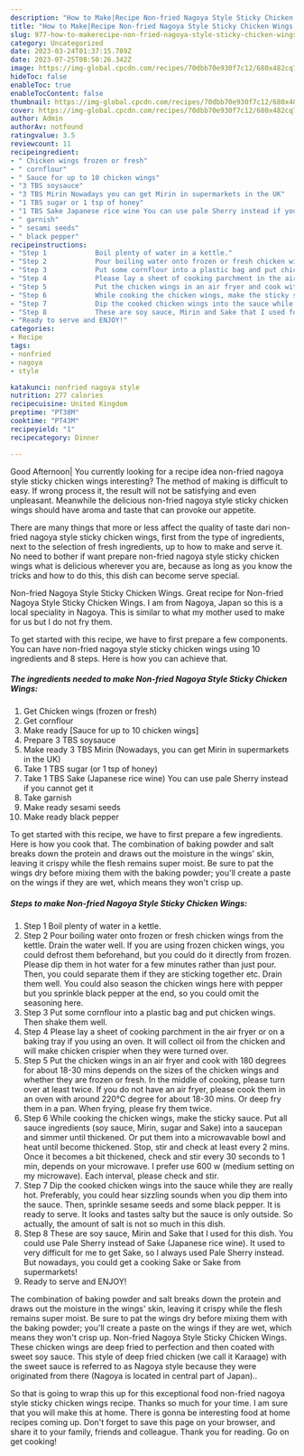 ```yaml
---
description: "How to Make|Recipe Non-fried Nagoya Style Sticky Chicken Wings {That is Simple"
title: "How to Make|Recipe Non-fried Nagoya Style Sticky Chicken Wings {That is Simple"
slug: 977-how-to-makerecipe-non-fried-nagoya-style-sticky-chicken-wings-that-is-simple
category: Uncategorized
date: 2023-03-24T01:37:15.789Z
date: 2023-07-25T08:50:26.342Z
image: https://img-global.cpcdn.com/recipes/70dbb70e930f7c12/680x482cq70/non-fried-nagoya-style-sticky-chicken-wings-recipe-main-photo.jpg
hideToc: false
enableToc: true
enableTocContent: false
thumbnail: https://img-global.cpcdn.com/recipes/70dbb70e930f7c12/680x482cq70/non-fried-nagoya-style-sticky-chicken-wings-recipe-main-photo.jpg
cover: https://img-global.cpcdn.com/recipes/70dbb70e930f7c12/680x482cq70/non-fried-nagoya-style-sticky-chicken-wings-recipe-main-photo.jpg
author: Admin
authorAv: notfound
ratingvalue: 3.5
reviewcount: 11
recipeingredient:
- " Chicken wings frozen or fresh"
- " cornflour"
- " Sauce for up to 10 chicken wings"
- "3 TBS soysauce"
- "3 TBS Mirin Nowadays you can get Mirin in supermarkets in the UK"
- "1 TBS sugar or 1 tsp of honey"
- "1 TBS Sake Japanese rice wine You can use pale Sherry instead if you cannot get it"
- " garnish"
- " sesami seeds"
- " black pepper"
recipeinstructions:
- "Step 1            Boil plenty of water in a kettle."
- "Step 2            Pour boiling water onto frozen or fresh chicken wings from the kettle. Drain the water well. If you are using frozen chicken wings, you could defrost them beforehand, but you could do it directly from frozen. Please dip them in hot water for a few minutes rather than just pour. Then, you could separate them if they are sticking together etc. Drain them well.   You could also season the chicken wings here with pepper but you sprinkle black pepper at the end, so you could omit the seasoning here."
- "Step 3            Put some cornflour into a plastic bag and put chicken wings. Then shake them well."
- "Step 4            Please lay a sheet of cooking parchment in the air fryer or on a baking tray if you using an oven. It will collect oil from the chicken and will make chicken crispier when they were turned over."
- "Step 5            Put the chicken wings in an air fryer and cook with 180 degrees for about 18-30 mins depends on the sizes of the chicken wings and whether they are frozen or fresh. In the middle of cooking, please turn over at least twice.  If you do not have an air fryer, please cook them in an oven with around 220℃ degree for about 18-30 mins. Or deep fry them in a pan. When frying, please fry them twice."
- "Step 6            While cooking the chicken wings, make the sticky sauce. Put all sauce ingredients (soy sauce, Mirin, sugar and Sake) into a saucepan and simmer until thickened. Or put them into a microwavable bowl and heat until become thickened. Stop, stir and check at least every 2 mins. Once it becomes a bit thickened, check and stir every 30 seconds to 1 min, depends on your microwave. I prefer use 600 w (medium setting on my microwave). Each interval, please check and stir."
- "Step 7            Dip the cooked chicken wings into the sauce while they are really hot. Preferably, you could hear sizzling sounds when you dip them into the sauce. Then, sprinkle sesame seeds and some black pepper. It is ready to serve.  It looks and tastes salty but the sauce is only outside. So actually, the amount of salt is not so much in this dish."
- "Step 8            These are soy sauce, Mirin and Sake that I used for this dish. You could use Pale Sherry instead of Sake (Japanese rice wine). It used to very difficult for me to get Sake, so I always used Pale Sherry instead. But nowadays, you could get a cooking Sake or Sake from supermarkets!"
- "Ready to serve and ENJOY!"
categories:
- Recipe
tags:
- nonfried
- nagoya
- style

katakunci: nonfried nagoya style 
nutrition: 277 calories
recipecuisine: United Kingdom
preptime: "PT38M"
cooktime: "PT43M"
recipeyield: "1"
recipecategory: Dinner

---
```



Good Afternoon| You currently looking for a recipe idea non-fried nagoya style sticky chicken wings interesting? The method of making is difficult to easy. If wrong process it, the result will not be satisfying and even unpleasant. Meanwhile the delicious non-fried nagoya style sticky chicken wings should have aroma and taste that can provoke our appetite.






There are many things that more or less affect the quality of taste dari non-fried nagoya style sticky chicken wings, first from the type of ingredients, next to the selection of fresh ingredients, up to how to make and serve it. No need to bother if want prepare non-fried nagoya style sticky chicken wings what is delicious wherever you are, because as long as you know the tricks and how to do this, this dish can become serve special.


Non-fried Nagoya Style Sticky Chicken Wings. Great recipe for Non-fried Nagoya Style Sticky Chicken Wings. I am from Nagoya, Japan so this is a local speciality in Nagoya. This is similar to what my mother used to make for us but I do not fry them.


To get started with this recipe, we have to first prepare a few components. You can have non-fried nagoya style sticky chicken wings using 10 ingredients and 8 steps. Here is how you can achieve that.

<!--inarticleads1-->

##### The ingredients needed to make Non-fried Nagoya Style Sticky Chicken Wings:

1. Get  Chicken wings (frozen or fresh)
1. Get  cornflour
1. Make ready  [Sauce for up to 10 chicken wings]
1. Prepare 3 TBS soysauce
1. Make ready 3 TBS Mirin (Nowadays, you can get Mirin in supermarkets in the UK)
1. Take 1 TBS sugar (or 1 tsp of honey)
1. Take 1 TBS Sake (Japanese rice wine) You can use pale Sherry instead if you cannot get it
1. Take  garnish
1. Make ready  sesami seeds
1. Make ready  black pepper


To get started with this recipe, we have to first prepare a few ingredients. Here is how you cook that. The combination of baking powder and salt breaks down the protein and draws out the moisture in the wings&#39; skin, leaving it crispy while the flesh remains super moist. Be sure to pat the wings dry before mixing them with the baking powder; you&#39;ll create a paste on the wings if they are wet, which means they won&#39;t crisp up. 

<!--inarticleads2-->

##### Steps to make Non-fried Nagoya Style Sticky Chicken Wings:

1. Step 1            Boil plenty of water in a kettle.
1. Step 2            Pour boiling water onto frozen or fresh chicken wings from the kettle. Drain the water well. If you are using frozen chicken wings, you could defrost them beforehand, but you could do it directly from frozen. Please dip them in hot water for a few minutes rather than just pour. Then, you could separate them if they are sticking together etc. Drain them well.   You could also season the chicken wings here with pepper but you sprinkle black pepper at the end, so you could omit the seasoning here.
1. Step 3            Put some cornflour into a plastic bag and put chicken wings. Then shake them well.
1. Step 4            Please lay a sheet of cooking parchment in the air fryer or on a baking tray if you using an oven. It will collect oil from the chicken and will make chicken crispier when they were turned over.
1. Step 5            Put the chicken wings in an air fryer and cook with 180 degrees for about 18-30 mins depends on the sizes of the chicken wings and whether they are frozen or fresh. In the middle of cooking, please turn over at least twice.  If you do not have an air fryer, please cook them in an oven with around 220℃ degree for about 18-30 mins. Or deep fry them in a pan. When frying, please fry them twice.
1. Step 6            While cooking the chicken wings, make the sticky sauce. Put all sauce ingredients (soy sauce, Mirin, sugar and Sake) into a saucepan and simmer until thickened. Or put them into a microwavable bowl and heat until become thickened. Stop, stir and check at least every 2 mins. Once it becomes a bit thickened, check and stir every 30 seconds to 1 min, depends on your microwave. I prefer use 600 w (medium setting on my microwave). Each interval, please check and stir.
1. Step 7            Dip the cooked chicken wings into the sauce while they are really hot. Preferably, you could hear sizzling sounds when you dip them into the sauce. Then, sprinkle sesame seeds and some black pepper. It is ready to serve.  It looks and tastes salty but the sauce is only outside. So actually, the amount of salt is not so much in this dish.
1. Step 8            These are soy sauce, Mirin and Sake that I used for this dish. You could use Pale Sherry instead of Sake (Japanese rice wine). It used to very difficult for me to get Sake, so I always used Pale Sherry instead. But nowadays, you could get a cooking Sake or Sake from supermarkets!
1. Ready to serve and ENJOY!

The combination of baking powder and salt breaks down the protein and draws out the moisture in the wings&#39; skin, leaving it crispy while the flesh remains super moist. Be sure to pat the wings dry before mixing them with the baking powder; you&#39;ll create a paste on the wings if they are wet, which means they won&#39;t crisp up. Non-fried Nagoya Style Sticky Chicken Wings. These chicken wings are deep fried to perfection and then coated with sweet soy sauce. This style of deep fried chicken (we call it Karaage) with the sweet sauce is referred to as Nagoya style because they were originated from there (Nagoya is located in central part of Japan).. 

So that is going to wrap this up for this exceptional food non-fried nagoya style sticky chicken wings recipe. Thanks so much for your time. I am sure that you will make this at home. There is gonna be interesting food at home recipes coming up. Don't forget to save this page on your browser, and share it to your family, friends and colleague. Thank you for reading. Go on get cooking!
